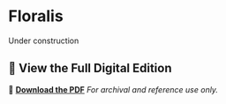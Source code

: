 # Floralis
Under construction

## 📄 View the Full Digital Edition 
🔗 **[Download the PDF](https://github.com/GauvreauYves/FineArtBooks/raw/main/Floralis/pdf/Floralis.pdf)** 
*For archival and reference use only.*  
